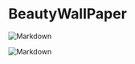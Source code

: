 # BeautyWallPaper
![Markdown](http://i4.buimg.com/1949/a43f585fedecfab2.gif)

![Markdown](http://i4.buimg.com/1949/274476136d450305.png)